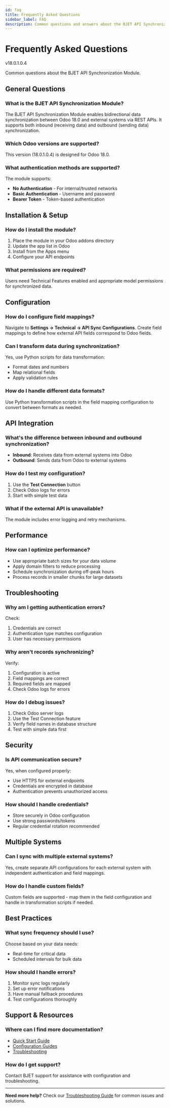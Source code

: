 ```yaml
---
id: faq
title: Frequently Asked Questions
sidebar_label: FAQ
description: Common questions and answers about the BJET API Synchronization Module
---
```


# Frequently Asked Questions

<span className="version-badge">v18.0.1.0.4</span>

Common questions about the BJET API Synchronization Module.

## General Questions

### What is the BJET API Synchronization Module?

The BJET API Synchronization Module enables bidirectional data synchronization between Odoo 18.0 and external systems via REST APIs. It supports both inbound (receiving data) and outbound (sending data) synchronization.

### Which Odoo versions are supported?

This version (18.0.1.0.4) is designed for Odoo 18.0.

### What authentication methods are supported?

The module supports:
- **No Authentication** - For internal/trusted networks
- **Basic Authentication** - Username and password
- **Bearer Token** - Token-based authentication

## Installation & Setup

### How do I install the module?

1. Place the module in your Odoo addons directory
2. Update the app list in Odoo
3. Install from the Apps menu
4. Configure your API endpoints

### What permissions are required?

Users need Technical Features enabled and appropriate model permissions for synchronized data.

## Configuration

### How do I configure field mappings?

Navigate to **Settings → Technical → API Sync Configurations**. Create field mappings to define how external API fields correspond to Odoo fields.

### Can I transform data during synchronization?

Yes, use Python scripts for data transformation:
- Format dates and numbers
- Map relational fields
- Apply validation rules

### How do I handle different data formats?

Use Python transformation scripts in the field mapping configuration to convert between formats as needed.

## API Integration

### What's the difference between inbound and outbound synchronization?

- **Inbound**: Receives data from external systems into Odoo
- **Outbound**: Sends data from Odoo to external systems

### How do I test my configuration?

1. Use the **Test Connection** button
2. Check Odoo logs for errors
3. Start with simple test data

### What if the external API is unavailable?

The module includes error logging and retry mechanisms.

## Performance

### How can I optimize performance?

- Use appropriate batch sizes for your data volume
- Apply domain filters to reduce processing
- Schedule synchronization during off-peak hours
- Process records in smaller chunks for large datasets

## Troubleshooting

### Why am I getting authentication errors?

Check:
1. Credentials are correct
2. Authentication type matches configuration
3. User has necessary permissions

### Why aren't records synchronizing?

Verify:
1. Configuration is active
2. Field mappings are correct
3. Required fields are mapped
4. Check Odoo logs for errors

### How do I debug issues?

1. Check Odoo server logs
2. Use the Test Connection feature
3. Verify field names in database structure
4. Test with simple data first

## Security

### Is API communication secure?

Yes, when configured properly:
- Use HTTPS for external endpoints
- Credentials are encrypted in database
- Authentication prevents unauthorized access

### How should I handle credentials?

- Store securely in Odoo configuration
- Use strong passwords/tokens
- Regular credential rotation recommended

## Multiple Systems

### Can I sync with multiple external systems?

Yes, create separate API configurations for each external system with independent authentication and field mappings.

### How do I handle custom fields?

Custom fields are supported - map them in the field configuration and handle in transformation scripts if needed.

## Best Practices

### What sync frequency should I use?

Choose based on your data needs:
- Real-time for critical data
- Scheduled intervals for bulk data

### How should I handle errors?

1. Monitor sync logs regularly
2. Set up error notifications
3. Have manual fallback procedures
4. Test configurations thoroughly

## Support & Resources

### Where can I find more documentation?

- [Quick Start Guide](./quick-start)
- [Configuration Guides](./configuration/authentication)
- [Troubleshooting](./troubleshooting)

### How do I get support?

Contact BJET support for assistance with configuration and troubleshooting.

---

**Need more help?** Check our [Troubleshooting Guide](./troubleshooting) for common issues and solutions.
